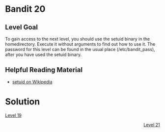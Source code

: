 <html>
<h1>Bandit 20</h1>

<h2 id="level-goal">Level Goal</h2>
<p>To gain access to the next level, you should use the setuid binary
in the homedirectory. Execute it without arguments to find out how
to use it. The password for this level can be found in the usual
place (/etc/bandit_pass), after you have used the setuid binary.</p>

<h2 id="helpful-reading-material">Helpful Reading Material</h2>
<ul>
  <li><a href="https://en.wikipedia.org/wiki/Setuid">setuid on Wikipedia</a></li>
</ul>


<h1>Solution</h1>

<p style="text-align: left"><a href="bandit/tasks/bandit19.md">Level 19</a></p>
<p style="text-align: right"><a href="bandit/tasks/bandit21.md">Level 21</a></p>
</html>
